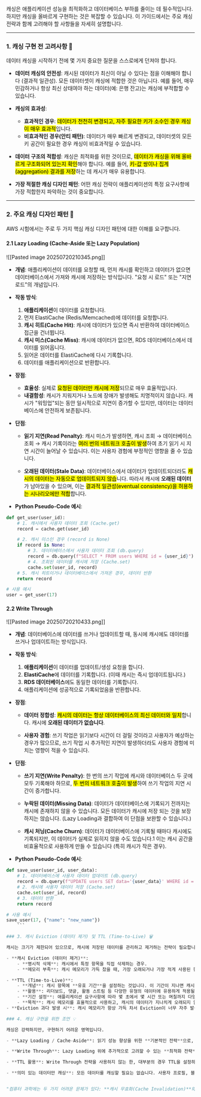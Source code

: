 
캐싱은 애플리케이션 성능을 최적화하고 데이터베이스 부하를 줄이는 데 필수적입니다. 하지만 캐싱을 올바르게 구현하는 것은 복잡할 수 있습니다. 이 가이드에서는 주요 캐싱 전략과 함께 고려해야 할 사항들을 자세히 설명합니다.

---

### 1. 캐싱 구현 전 고려사항 🤔

데이터 캐싱을 시작하기 전에 몇 가지 중요한 질문을 스스로에게 던져야 합니다.

- **데이터 캐싱의 안전성**: 캐시된 데이터가 최신이 아닐 수 있다는 점을 이해해야 합니다 (결과적 일관성). 모든 데이터셋이 캐싱에 적합한 것은 아닙니다. 예를 들어, 매우 민감하거나 항상 최신 상태여야 하는 데이터(예: 은행 잔고)는 캐싱에 부적합할 수 있습니다.

- **캐싱의 효과성**:
    - **효과적인 경우**: <mark class="hltr-red">데이터가 천천히 변경되고, 자주 필요한 키가 소수인 경우 캐싱이 매우 효과적</mark>입니다.
    - **비효과적인 경우(안티 패턴)**: 데이터가 매우 빠르게 변경되고, 데이터셋의 모든 키 공간이 필요한 경우 캐싱이 비효과적일 수 있습니다.

- **데이터 구조의 적합성**: 캐싱은 최적화를 위한 것이므로, <mark class="hltr-red">데이터가 캐싱을 위해 올바르게 구조화되어 있는지 확인</mark>해야 합니다. 예를 들어, <mark class="hltr-red">키-값 쌍이나 집계(aggregation) 결과를 저장</mark>하는 데 캐시가 매우 유용합니다.

- **가장 적절한 캐싱 디자인 패턴**: 어떤 캐싱 전략이 애플리케이션의 특정 요구사항에 가장 적합한지 파악하는 것이 중요합니다.

---

### 2. 주요 캐싱 디자인 패턴 🔄

AWS 시험에서는 주로 두 가지 핵심 캐싱 디자인 패턴에 대한 이해를 요구합니다.

#### 2.1 Lazy Loading (Cache-Aside 또는 Lazy Population)

![[Pasted image 20250720210345.png]]

- **개념**: 애플리케이션이 데이터를 요청할 때, 먼저 캐시를 확인하고 데이터가 없으면 데이터베이스에서 가져와 캐시에 저장하는 방식입니다. "요청 시 로드" 또는 "지연 로드"의 개념입니다.
    
- **작동 방식**:
    1. **애플리케이션**이 데이터를 요청합니다.
    2. 먼저 ElastiCache (Redis/Memcached)에 데이터를 요청합니다.
    3. **캐시 히트(Cache Hit)**: 캐시에 데이터가 있으면 즉시 반환하여 데이터베이스 접근을 건너뜁니다.
    4. **캐시 미스(Cache Miss)**: 캐시에 데이터가 없으면, RDS 데이터베이스에서 데이터를 읽어옵니다.
    5. 읽어온 데이터를 ElastiCache에 다시 기록합니다.
    6. 데이터를 애플리케이션으로 반환합니다.

- **장점**:
    - **효율성**: 실제로 <mark class="hltr-red">요청된 데이터만 캐시에 저장</mark>되므로 매우 효율적입니다.
    - **내결함성**: 캐시가 지워지거나 노드에 장애가 발생해도 치명적이지 않습니다. 캐시가 "워밍업"되는 동안 일시적으로 지연이 증가할 수 있지만, 데이터는 데이터베이스에 안전하게 보존됩니다.

- **단점**:
    - **읽기 지연(Read Penalty)**: 캐시 미스가 발생하면, 캐시 조회 → 데이터베이스 조회 → 캐시 기록이라는 <mark class="hltr-red">여러 번의 네트워크 호출이 발생</mark>하여 초기 읽기 시 지연 시간이 늘어날 수 있습니다. 이는 사용자 경험에 부정적인 영향을 줄 수 있습니다.

    - **오래된 데이터(Stale Data)**: 데이터베이스에서 데이터가 업데이트되더라도 <mark class="hltr-red">캐시의 데이터는 자동으로 업데이트되지 않습</mark>니다. 따라서 캐시에 **오래된 데이터**가 남아있을 수 있으며, 이는 <mark class="hltr-red">결과적 일관성(eventual consistency)을 허용하는 시나리오에만 적합</mark>합니다.
        
- **Python Pseudo-Code 예시**:

```python
def get_user(user_id):
	# 1. 캐시에서 사용자 데이터 조회 (Cache.get)
	record = cache.get(user_id)

	# 2. 캐시 미스인 경우 (record is None)
	if record is None:
		# 3. 데이터베이스에서 사용자 데이터 조회 (db.query)
		record = db.query(f"SELECT * FROM users WHERE id = {user_id}")
		# 4. 조회된 데이터를 캐시에 저장 (Cache.set)
		cache.set(user_id, record)
	# 5. 캐시 히트이거나 데이터베이스에서 가져온 경우, 데이터 반환
	return record

# 사용 예시
user = get_user(17)
```

#### 2.2 Write Through

![[Pasted image 20250720210433.png]]

- **개념**: 데이터베이스에 데이터를 쓰거나 업데이트할 때, 동시에 캐시에도 데이터를 쓰거나 업데이트하는 방식입니다.
    
- **작동 방식**:
    1. **애플리케이션**이 데이터를 업데이트/생성 요청을 합니다.
    2. **ElastiCache**에 데이터를 기록합니다. (이때 캐시는 즉시 업데이트됩니다.)
    3. **RDS 데이터베이스**에도 동일한 데이터를 기록합니다.
    4. 애플리케이션에 성공적으로 기록되었음을 반환합니다.

- **장점**:
    - **데이터 정합성**: <mark class="hltr-red">캐시의 데이터는 항상 데이터베이스의 최신 데이터와 일치</mark>합니다. 캐시에 **오래된 데이터가 없습니다**.

    - **사용자 경험**: 쓰기 작업은 읽기보다 시간이 더 걸릴 것이라고 사용자가 예상하는 경우가 많으므로, 쓰기 작업 시 추가적인 지연이 발생하더라도 사용자 경험에 미치는 영향이 적을 수 있습니다.
        
- **단점**:
    - **쓰기 지연(Write Penalty)**: 한 번의 쓰기 작업에 캐시와 데이터베이스 두 곳에 모두 기록해야 하므로, <mark class="hltr-red">두 번의 네트워크 호출이 발생</mark>하여 쓰기 작업의 지연 시간이 증가합니다.

    - **누락된 데이터(Missing Data)**: 데이터가 데이터베이스에 기록되기 전까지는 캐시에 존재하지 않을 수 있습니다. 모든 데이터가 캐시에 저장 되는 것을 보장하지는 않습니다. (Lazy Loading과 결합하여 이 단점을 보완할 수 있습니다.)

    - **캐시 처닝(Cache Churn)**: 데이터가 데이터베이스에 기록될 때마다 캐시에도 기록되지만, 이 데이터가 실제로 읽히지 않을 수도 있습니다.1 이는 캐시 공간을 비효율적으로 사용하게 만들 수 있습니다 (특히 캐시가 작은 경우).

- **Python Pseudo-Code 예시**:

```python
def save_user(user_id, user_data):
	# 1. 데이터베이스에 사용자 데이터 업데이트 (db.query)
	record = db.query(f"UPDATE users SET data='{user_data}' WHERE id = {user_id}")
	# 2. 캐시에 사용자 데이터 저장 (Cache.set)
	cache.set(user_id, record)
	# 3. 데이터 반환
	return record

# 사용 예시
save_user(17, {"name": "new_name"})
    ```

### 3. 캐시 Eviction (데이터 제거) 및 TTL (Time-to-Live) 🗑️

캐시는 크기가 제한되어 있으므로, 캐시에 저장된 데이터를 관리하고 제거하는 전략이 필요합니다.

- **캐시 Eviction (데이터 제거)**:
    - **명시적 삭제**: 캐시에서 특정 항목을 직접 삭제하는 경우.
    - **메모리 부족**: 캐시 메모리가 가득 찼을 때, 가장 오래되거나 가장 적게 사용된 항목을 제거합니다. (예: **LRU - Least Recently Used**, 가장 최근에 사용되지 않은 항목 제거).

- **TTL (Time-to-Live)**:
    - **개념**: 캐시 항목에 **유효 기간**을 설정하는 것입니다. 이 기간이 지나면 캐시에서 해당 항목을 자동으로 제거합니다.
    - **활용**: 리더보드, 댓글, 활동 스트림 등 다양한 유형의 데이터에 유용하게 적용될 수 있습니다.
    - **기간 설정**: 애플리케이션 요구사항에 따라 몇 초에서 몇 시간 또는 며칠까지 다양하게 설정할 수 있습니다. 매우 자주 요청되는 데이터의 경우, 짧은 TTL도 캐싱 효과를 극대화할 수 있습니다.
    - **목적**: 캐시 메모리를 효율적으로 사용하고, 캐시의 데이터가 지나치게 오래되지 않도록 **데이터 신선도와 캐시 공간 활용 사이의 균형**을 맞춥니다.
- **Eviction 과다 발생 시**: 캐시 메모리가 항상 가득 차서 Eviction이 너무 자주 발생한다면, 캐시 클러스터의 **크기를 확장(스케일 업 또는 스케일 아웃)**하여 더 많은 메모리를 확보하는 것을 고려해야 합니다.

### 4. 캐싱 구현을 위한 조언 💡

캐싱은 강력하지만, 구현하기 어려운 영역입니다.

- **Lazy Loading / Cache-Aside**: 읽기 성능 향상을 위한 **기본적인 전략**으로, 구현이 쉽고 많은 상황에서 효과적입니다. 대부분의 애플리케이션에 적용하는 것을 권장합니다.

- **Write Through**: Lazy Loading 위에 추가적으로 고려할 수 있는 **최적화 전략**입니다. 데이터 신선도가 매우 중요하고, 쓰기 지연을 감수할 수 있는 경우에만 적용하는 것이 좋습니다. 처음부터 Write Through를 우선시하기보다는, Lazy Loading을 먼저 구현하고 필요에 따라 고려하세요.

- **TTL 활용**: Write Through 전략을 사용하지 않는 한, 대부분의 경우 TTL을 설정하는 것이 좋습니다. 애플리케이션의 특성에 맞는 적절한 TTL 값을 설정하세요.

- **의미 있는 데이터만 캐싱**: 모든 데이터를 캐싱할 필요는 없습니다. 사용자 프로필, 블로그 게시물과 같이 자주 읽히고 변경 빈도가 낮은 데이터가 캐싱에 적합합니다. 가격 데이터나 은행 계좌 잔액과 같이 실시간 정확성이 중요한 데이터는 캐싱에 부적합할 수 있습니다.


"컴퓨터 과학에는 두 가지 어려운 문제가 있다: **캐시 무효화(Cache Invalidation)**와 이름 짓기(Naming things)." 이 말은 캐싱이 그만큼 복잡하고 어려운 분야임을 시사합니다. 하지만 AWS 시험에서는 캐싱 전략의 기본 개념과 그 영향에 대한 이해를 요구하므로, 위에서 설명된 내용을 잘 숙지하는 것이 중요합니다.
